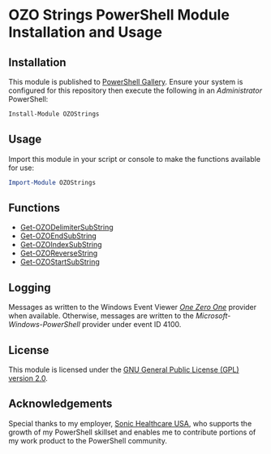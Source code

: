 # OZO Strings PowerShell Module Installation and Usage

## Installation
This module is published to [PowerShell Gallery](https://learn.microsoft.com/en-us/powershell/scripting/gallery/overview?view=powershell-5.1). Ensure your system is configured for this repository then execute the following in an _Administrator_ PowerShell:

```powershell
Install-Module OZOStrings
```

## Usage
Import this module in your script or console to make the functions available for use:

```powershell
Import-Module OZOStrings
```

## Functions
- [Get-OZODelimiterSubString](Documentation/Get-OZODelimiterSubstring.md)
- [Get-OZOEndSubString](Documentation/Get-OZOEndSubString.md)
- [Get-OZOIndexSubString](Documentation/Get-OZOIndexSubString.md)
- [Get-OZOReverseString](Documentation/Get-OZOReverseString.md)
- [Get-OZOStartSubString](Documentation/Get-OZOStartSubString.md)

## Logging
Messages as written to the Windows Event Viewer [_One Zero One_](https://github.com/onezeroone-dev/OZOLogger-PowerShell-Module/blob/main/README.md) provider when available. Otherwise, messages are written to the _Microsoft-Windows-PowerShell_ provider under event ID 4100.

## License
This module is licensed under the [GNU General Public License (GPL) version 2.0](LICENSE).

## Acknowledgements
Special thanks to my employer, [Sonic Healthcare USA](https://sonichealthcareusa.com), who supports the growth of my PowerShell skillset and enables me to contribute portions of my work product to the PowerShell community.
